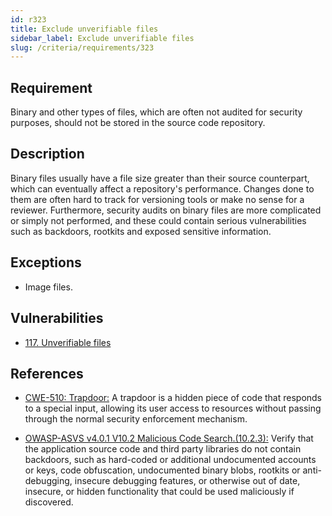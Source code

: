 ```yaml
---
id: r323
title: Exclude unverifiable files
sidebar_label: Exclude unverifiable files
slug: /criteria/requirements/323
---
```


## Requirement

Binary and other types of files,
which are often not audited for security purposes,
should not be stored in the source code repository.

## Description

Binary files usually
have a file size greater than their source counterpart,
which can eventually affect a repository's performance.
Changes done to them
are often hard to track for versioning tools
or make no sense for a reviewer.
Furthermore,
security audits on binary files
are more complicated or simply not performed,
and these could contain serious vulnerabilities
such as backdoors, rootkits
and exposed sensitive information.

## Exceptions

- Image files.

## Vulnerabilities

- [117. Unverifiable files](/criteria/vulnerabilities/117)

## References

- [CWE-510: Trapdoor:](https://cwe.mitre.org/data/definitions/510.html)
A trapdoor is a hidden piece of code
that responds to a special input,
allowing its user access to resources
without passing through
the normal security enforcement mechanism.

- [OWASP-ASVS v4.0.1 V10.2 Malicious Code Search.(10.2.3):](https://owasp.org/www-pdf-archive/OWASP_Application_Security_Verification_Standard_4.0-en.pdf)
Verify that the application source code
and third party libraries do not contain backdoors,
such as hard-coded
or additional undocumented accounts or keys,
code obfuscation, undocumented binary blobs,
rootkits or anti-debugging,
insecure debugging features,
or otherwise out of date, insecure,
or hidden functionality
that could be used maliciously if discovered.
